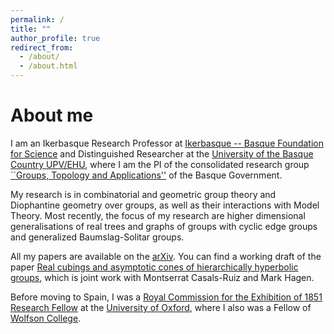 ```yaml
---
permalink: /
title: ""
author_profile: true
redirect_from: 
  - /about/
  - /about.html
---
```


About me
======
I am an Ikerbasque Research Professor at <a href="https://www.ikerbasque.net/">Ikerbasque -- Basque Foundation for Science</a> and Distinguished Researcher at the <a href="https://ehu.eus/">University of the Basque Country UPV/EHU</a>, where I am the PI of the consolidated research group <a href="https://sites.google.com/site/gtabilbao/">``Groups, Topology and Applications''</a> of the Basque Government.
						
My research is in combinatorial and geometric group theory and Diophantine geometry over groups, as well as their interactions with Model Theory. Most recently, the focus of my research are higher dimensional generalisations of real trees and graphs of groups with cyclic edge groups and generalized Baumslag-Solitar groups.

All my papers are available on the <a href="https://arxiv.org/search/?searchtype=author&query=Kazachkov%2C+I">arXiv</a>. You can find a working draft of the paper <a href="https://www.wescac.net/cones.html">Real cubings and asymptotic cones of hierarchically hyperbolic groups</a>, which is joint work with Montserrat Casals-Ruiz and Mark Hagen.
						
Before moving to Spain, I was a <a href="https://royalcommission1851.org/fellowships/research-fellowships">Royal Commission for the Exhibition of 1851 Research Fellow</a> at the <a href="https://www.maths.ox.ac.uk/">University of Oxford</a>, where I also was a Fellow of <a href="https://www.wolfson.ox.ac.uk/">Wolfson College</a>.
					
